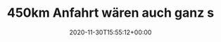 ---
retweeted: false
source: <a href="https://about.twitter.com/products/tweetdeck" rel="nofollow">TweetDeck</a>
entities:
  user_mentions: []
  urls: []
  symbols: []
  media:
  - expanded_url: https://twitter.com/bascht/status/1333439447023620097/photo/1
    indices:
    - '44'
    - '67'
    url: https://t.co/FUcJGCDn0a
    media_url: http://pbs.twimg.com/media/EoFUF7mWEAEGXcw.png
    id_str: '1333439425552977921'
    id: '1333439425552977921'
    media_url_https: https://pbs.twimg.com/media/EoFUF7mWEAEGXcw.png
    sizes:
      medium:
        w: '814'
        h: '329'
        resize: fit
      small:
        w: '680'
        h: '275'
        resize: fit
      large:
        w: '814'
        h: '329'
        resize: fit
      thumb:
        w: '150'
        h: '150'
        resize: crop
    type: photo
    display_url: pic.twitter.com/FUcJGCDn0a
  hashtags: []
display_text_range:
- '0'
- '67'
favorite_count: '7'
id_str: '1333439447023620097'
truncated: false
retweet_count: '0'
id: '1333439447023620097'
possibly_sensitive: false
created_at: Mon Nov 30 15:55:12 +0000 2020
favorited: false
full_text: 450km Anfahrt wären auch ganz schön straff.
lang: de
extended_entities:
  media:
  - expanded_url: https://twitter.com/bascht/status/1333439447023620097/photo/1
    indices:
    - '44'
    - '67'
    url: https://t.co/FUcJGCDn0a
    media_url: http://pbs.twimg.com/media/EoFUF7mWEAEGXcw.png
    id_str: '1333439425552977921'
    id: '1333439425552977921'
    media_url_https: https://pbs.twimg.com/media/EoFUF7mWEAEGXcw.png
    sizes:
      medium:
        w: '814'
        h: '329'
        resize: fit
      small:
        w: '680'
        h: '275'
        resize: fit
      large:
        w: '814'
        h: '329'
        resize: fit
      thumb:
        w: '150'
        h: '150'
        resize: crop
    type: photo
    display_url: pic.twitter.com/FUcJGCDn0a
tags:
- pesos:twitter
date: '2020-11-30T15:55:12+00:00'
src: https://twitter.com/bascht/status/1333439447023620097
original_url: https://twitter.com/bascht/status/1333439447023620097
type: twitter_tweet
media_url: https://img.bascht.com/twitter/pbs.twimg.com/media/EoFUF7mWEAEGXcw.png
text: 450km Anfahrt wären auch ganz schön straff.
title: 450km Anfahrt wären auch ganz s

---
